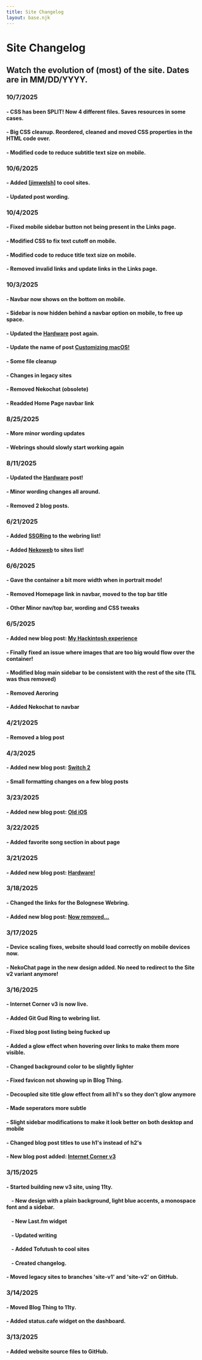 ```yaml
---
title: Site Changelog
layout: base.njk
---
```


# Site Changelog
## Watch the evolution of (most) of the site. Dates are in MM/DD/YYYY.

### 10/7/2025
#### - CSS has been SPLIT! Now 4 different files. Saves resources in some cases.
#### - Big CSS cleanup. Reordered, cleaned and moved CSS properties in the HTML code over.
#### - Modified code to reduce subtitle text size on mobile.

### 10/6/2025
#### - Added [[jimwelsh]](https://jimwelsh.net) to cool sites.
#### - Updated post wording.

### 10/4/2025
#### - Fixed mobile sidebar button not being present in the Links page.
#### - Modified CSS to fix text cutoff on mobile.
#### - Modified code to reduce title text size on mobile.
#### - Removed invalid links and update links in the Links page.

### 10/3/2025
#### - Navbar now shows on the bottom on mobile.
#### - Sidebar is now hidden behind a navbar option on mobile, to free up space.
#### - Updated the [Hardware](/blog/posts/hardware) post again.
#### - Update the name of post [Customizing macOS!](/blog/posts/macos-customize)
#### - Some file cleanup
#### - Changes in legacy sites
#### - Removed Nekochat (obsolete)
#### - Readded Home Page navbar link

### 8/25/2025
#### - More minor wording updates
#### - Webrings should slowly start working again

### 8/11/2025
#### - Updated the [Hardware](/blog/posts/hardware) post!
#### - Minor wording changes all around.
#### - Removed 2 blog posts.

### 6/21/2025
#### - Added [SSGRing](https://jbcarreon123.nekoweb.org/webrings/ssgring/) to the webring list!
#### - Added [Nekoweb](https://nekoweb.org) to sites list!

### 6/6/2025
#### - Gave the container a bit more width when in portrait mode!
#### - Removed Homepage link in navbar, moved to the top bar title
#### - Other Minor nav/top bar, wording and CSS tweaks

### 6/5/2025
#### - Added new blog post: [My Hackintosh experience](/blog/posts/hackintosh)
#### - Finally fixed an issue where images that are too big would flow over the container!
#### - Modified blog main sidebar to be consistent with the rest of the site (TIL was thus removed)
#### - Removed Aeroring
#### - Added Nekochat to navbar

### 4/21/2025
#### - Removed a blog post

### 4/3/2025
#### - Added new blog post: [Switch 2](/blog/posts/switch2)
#### - Small formatting changes on a few blog posts

### 3/23/2025
#### - Added new blog post: [Old iOS](/blog/posts/old-ios/)

### 3/22/2025
#### - Added favorite song section in about page

### 3/21/2025
#### - Added new blog post: [Hardware!](/blog/posts/hardware)

### 3/18/2025
#### - Changed the links for the Bolognese Webring.
#### - Added new blog post: [Now removed...](#)

### 3/17/2025
#### - Device scaling fixes, website should load correctly on mobile devices now.
#### - NekoChat page in the new design added. No need to redirect to the Site v2 variant anymore!

### 3/16/2025
#### - Internet Corner v3 is now live.
#### - Added Git Gud Ring to webring list.
#### - Fixed blog post listing being fucked up
#### - Added a glow effect when hovering over links to make them more visible.
#### - Changed background color to be slightly lighter
#### - Fixed favicon not showing up in Blog Thing.
#### - Decoupled site title glow effect from all h1's so they don't glow anymore
#### - Made seperators more subtle
#### - Slight sidebar modifications to make it look better on both desktop and mobile
#### - Changed blog post titles to use h1's instead of h2's

#### - New blog post added: [Internet Corner v3](/blog/posts/internet-corner-v3/)

### 3/15/2025
#### - Started building new v3 site, using 11ty.
#### &nbsp;&nbsp;&nbsp;&nbsp;- New design with a plain background, light blue accents, a monospace font and a sidebar.
#### &nbsp;&nbsp;&nbsp;&nbsp;- New Last.fm widget
#### &nbsp;&nbsp;&nbsp;&nbsp;- Updated writing
#### &nbsp;&nbsp;&nbsp;&nbsp;- Added Tofutush to cool sites
#### &nbsp;&nbsp;&nbsp;&nbsp;- Created changelog.
#### - Moved legacy sites to branches 'site-v1' and 'site-v2' on GitHub.

### 3/14/2025
#### - Moved Blog Thing to 11ty.
#### - Added status.cafe widget on the dashboard.

### 3/13/2025
#### - Added website source files to GitHub.